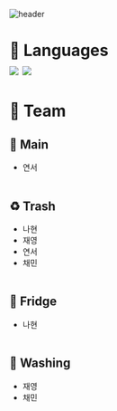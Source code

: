 ![header](https://capsule-render.vercel.app/api?type=Waving&text=LTC&color=B4E5FF)
# :eyes: Languages <br/> <img src="https://img.shields.io/badge/Python-3776AB?style=flat-square&logo=python&logoColor=white"/> <img src="https://img.shields.io/badge/Qt-41CD52?style=flat-square&logo=Qt&logoColor=white"/>
# :eyes: Team <br/>
## :open_file_folder: Main
+ 연서 <br/><br/> 
## :recycle: Trash
+ 나현 <br/>
+ 재영 <br/>
+ 연서 <br/>
+ 채민 <br/><br/> 
## :rice: Fridge
+ 나현 <br/><br/> 
## :shirt: Washing
+ 재영 <br/>
+ 채민

